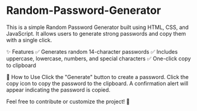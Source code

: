 ﻿# Random-Password-Generator
This is a simple Random Password Generator built using HTML, CSS, and JavaScript. It allows users to generate strong passwords and copy them with a single click.

✨ Features
✅ Generates random 14-character passwords
✅ Includes uppercase, lowercase, numbers, and special characters
✅ One-click copy to clipboard

🚀 How to Use
Click the "Generate" button to create a password.
Click the copy icon to copy the password to the clipboard.
A confirmation alert will appear indicating the password is copied.

Feel free to contribute or customize the project! 🎉
